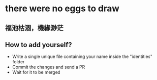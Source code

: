 # there were no eggs to draw
## 福池枯涸，機緣渺茫

## How to add yourself?
- Write a single unique file containing your name inside the "identities" folder
- Commit the changes and send a PR
- Wait for it to be merged